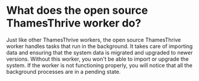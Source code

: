 # What does the open source ThamesThrive worker do?

Just like other ThamesThrive workers, the open source ThamesThrive worker handles tasks that run in the background. It takes
care of importing data and ensuring that the system data is migrated and upgraded to newer versions. Without this
worker, you won't be able to import or upgrade the system. If the worker is not functioning properly, you will notice
that all the background processes are in a pending state.
